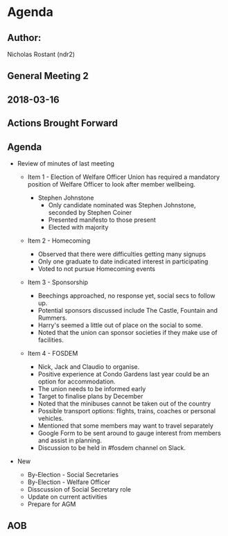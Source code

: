 # Agenda

## Author:

Nicholas Rostant (ndr2)

## General Meeting 2

## 2018-03-16

## Actions Brought Forward

## Agenda

- Review of minutes of last meeting
  - Item 1 - Election of Welfare Officer
    Union has required a mandatory position of Welfare Officer to look after member wellbeing.
    - Stephen Johnstone
        - Only candidate nominated was Stephen Johnstone, seconded by Stephen Coiner
        - Presented manifesto to those present
        - Elected with majority

  - Item 2 - Homecoming
    - Observed that there were difficulties getting many signups
    - Only one graduate to date indicated interest in participating
    - Voted to not pursue Homecoming events

  - Item 3 - Sponsorship
    - Beechings approached, no response yet, social secs to follow up.
    - Potential sponsors discussed include The Castle, Fountain and Rummers.
    - Harry's seemed a little out of place on the social to some.
    - Noted that the union can sponsor societies if they make use of facilities.

  - Item 4 - FOSDEM
    - Nick, Jack and Claudio to organise.
    - Positive experience at Condo Gardens last year could be an option for accommodation.
    - The union needs to be informed early
    - Target to finalise plans by December
    - Noted that the minibuses cannot be taken out of the country
    - Possible transport options: flights, trains, coaches or personal vehicles.
    - Mentioned that some members may want to travel separately
    - Google Form to be sent around to gauge interest from members and assist in planning.
    - Discussion to be held in #fosdem channel on Slack. 

- New
  - By-Election - Social Secretaries
  - By-Election - Welfare Officer
  - Disscussion of Social Secretary role
  - Update on current activities
  - Prepare for AGM

## AOB

